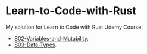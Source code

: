 # Learn-to-Code-with-Rust
My solution for Learn to Code with Rust Udemy Course
- [S02-Variables-and-Mutability](./src/S02-Variables-and-Mutability).
- [S03-Data-Types](./src/S03-Data-Types).
